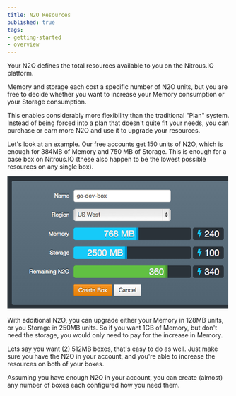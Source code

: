 ```yaml
---
title: N2O Resources
published: true
tags:
- getting-started
- overview
---
```


Your N2O defines the total resources available to you on the Nitrous.IO platform.

Memory and storage each cost a specific number of N2O units, but you are free to decide whether you want to increase your Memory consumption or your Storage consumption.

This enables considerably more flexibility than the traditional "Plan" system.  Instead of being forced into a plan that doesn't quite fit your needs, you can purchase or earn more N2O and use it to upgrade your resources.

Let's look at an example.  Our free accounts get 150 units of N2O, which is enough for 384MB of Memory and 750 MB of Storage.  This is enough for a base box on Nitrous.IO (these also happen to be the lowest possible resources on any single box).

![Resource Sliders](screenshots/resources.png)

With additional N2O, you can upgrade either your Memory in 128MB units, or you Storage in 250MB units.  So if you want 1GB of Memory, but don't need the storage, you would only need to pay for the increase in Memory.

Lets say you want (2) 512MB boxes, that's easy to do as well.  Just make sure you have the N2O in your account, and you're able to increase the resources on both of your boxes.

Assuming you have enough N2O in your account, you can create (almost) any number of boxes each configured how you need them.
